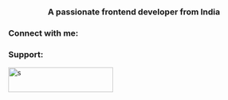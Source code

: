 <h3 align="center">A passionate frontend developer from India</h3>

<h3 align="left">Connect with me:</h3>
<p align="left">
</p>

<h3 align="left">Support:</h3>
<p><a href="https://www.buymeacoffee.com/s"> <img align="left" src="https://cdn.buymeacoffee.com/buttons/v2/default-yellow.png" height="50" width="210" alt="s" /></a></p><br><br>
